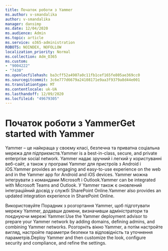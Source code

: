 ```yaml
---
title: Початок роботи з Yammer
ms.author: v-smandalika
author: v-smandalika
manager: dansimp
ms.date: 12/04/2020
ms.audience: Admin
ms.topic: article
ms.service: o365-administration
ROBOTS: NOINDEX, NOFOLLOW
localization_priority: Normal
ms.collection: Adm_O365
ms.custom:
- "9004222"
- "7430"
ms.openlocfilehash: ba3cff52a4907a0c11fb1cef165fe805ae369cc0
ms.sourcegitcommit: 3c6e777d6679a24108171e9aa3f9379a8d44e001
ms.translationtype: MT
ms.contentlocale: uk-UA
ms.lasthandoff: 12/09/2020
ms.locfileid: "49679305"
---
```

# <a name="get-started-with-yammer"></a><span data-ttu-id="94f47-102">Початок роботи з Yammer</span><span class="sxs-lookup"><span data-stu-id="94f47-102">Get started with Yammer</span></span>

<span data-ttu-id="94f47-103">Yammer – це найкраща у своєму класі, безпечна та приватна соціальна мережа для підприємств.</span><span class="sxs-lookup"><span data-stu-id="94f47-103">Yammer is a best-in-class, secure, and private enterprise social network.</span></span> <span data-ttu-id="94f47-104">Yammer надає зручний і легкий у користуванні веб-сайт, а також у програмі Yammer для пристроїв з Android і iOS.</span><span class="sxs-lookup"><span data-stu-id="94f47-104">Yammer provides an engaging and easy-to-use experience on the web and in the Yammer app for Android and iOS devices.</span></span> <span data-ttu-id="94f47-105">Yammer можна інтегрувати з командами Microsoft і Outlook.</span><span class="sxs-lookup"><span data-stu-id="94f47-105">Yammer can be integrated with Microsoft Teams and Outlook.</span></span> <span data-ttu-id="94f47-106">У Yammer також є оновлений інтеграційний досвід у службі SharePoint Online.</span><span class="sxs-lookup"><span data-stu-id="94f47-106">Yammer also provides an updated integration experience in SharePoint Online.</span></span>

<span data-ttu-id="94f47-107">Використовуйте Порадник з розгортання Yammer, щоб підготувати мережу Yammer, додавши домени, визначивши адміністратори та поєднуючи мережі Yammer.</span><span class="sxs-lookup"><span data-stu-id="94f47-107">Use the Yammer deployment advisor to prepare your Yammer network by adding domains, defining admins, and combining Yammer networks.</span></span> <span data-ttu-id="94f47-108">Розгорніть вікно Yammer, а потім настройте вигляд, настройте параметри безпеки та відповідність та уточнення параметрів.</span><span class="sxs-lookup"><span data-stu-id="94f47-108">Deploy Yammer and then customize the look, configure security and compliance, and refine the settings.</span></span>